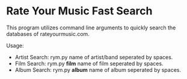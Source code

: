 # Rate Your Music Fast Search
This program utilizes command line arguments to quickly search the databases of rateyourmusic.com.

Usage:
* Artist Search: rym.py name of artist/band seperated by spaces.
* Film Search: rym.py **film** name of film seperated by spaces.
* Album Search: rym.py **album** name of album seperated by spaces.
